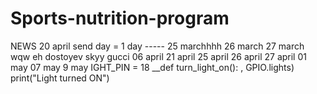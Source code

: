 # Sports-nutrition-program
NEWS
20 april
send day = 1 day 
----- 25 marchhhh 
26 march 
27 march 
wqw
eh 
dostoyev
skyy
gucci 
06 april
21 april
25 april
26 april
27 april
01 may
07 may
9 may
IGHT_PIN = 18 
__def turn_light_on(): 
, GPIO.lights) print("Light turned ON")

